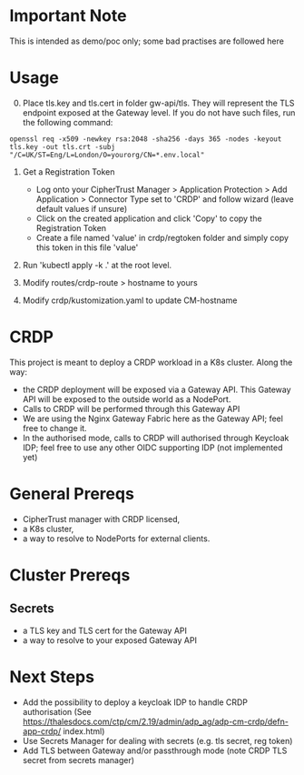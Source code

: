# Important Note
This is intended as demo/poc only; some bad practises are followed here

# Usage 
0. Place tls.key and tls.cert in folder gw-api/tls. They will represent the TLS endpoint exposed at the Gateway level. 
    If you do not have such files, run the following command:
````
openssl req -x509 -newkey rsa:2048 -sha256 -days 365 -nodes -keyout tls.key -out tls.crt -subj "/C=UK/ST=Eng/L=London/O=yourorg/CN=*.env.local"
````
1. Get a Registration Token
    - Log onto your CipherTrust Manager > Application Protection > Add Application > Connector Type set to 'CRDP' and follow wizard (leave default values if unsure)
    - Click on the created application and click 'Copy' to copy the Registration Token
    - Create a file named 'value' in crdp/regtoken folder and simply copy this token in this file 'value'

2. Run 'kubectl apply -k .' at the root level.

3. Modify routes/crdp-route > hostname to yours
4. Modify crdp/kustomization.yaml to update CM-hostname

# CRDP
This project is meant to deploy a CRDP workload in a K8s cluster. Along the way:
- the CRDP deployment will be exposed via a Gateway API. This Gateway API will be exposed to the outside world as a NodePort.
- Calls to CRDP will be performed through this Gateway API
- We are using the Nginx Gateway Fabric here as the Gateway API; feel free to change it.
- In the authorised mode, calls to CRDP will authorised through Keycloak IDP; feel free to use any other OIDC supporting IDP (not implemented yet)


# General Prereqs
- CipherTrust manager with CRDP licensed,
- a K8s cluster,
- a way to resolve to NodePorts for external clients.


# Cluster Prereqs

## Secrets
- a TLS key and TLS cert for the Gateway API
- a way to resolve to your exposed Gateway API

# Next Steps
- Add the possibility to deploy a keycloak IDP to handle CRDP authorisation (See https://thalesdocs.com/ctp/cm/2.19/admin/adp_ag/adp-cm-crdp/defn-app-crdp/
index.html)
- Use Secrets Manager for dealing with secrets (e.g. tls secret, reg token)
- Add TLS between Gateway and/or passthrough mode (note CRDP TLS secret from secrets manager)


